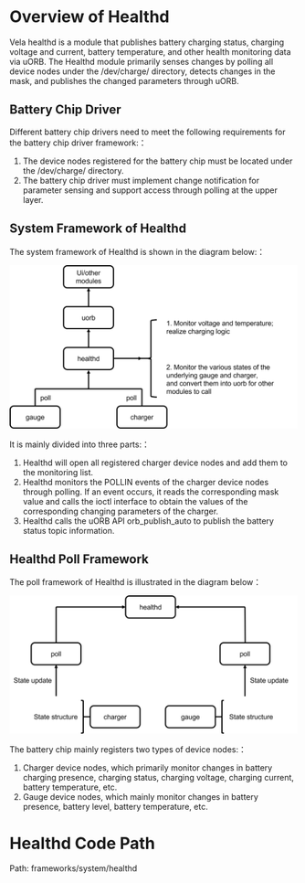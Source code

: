 # Overview of Healthd
Vela healthd is a module that publishes battery charging status, charging voltage and current, battery temperature, and other health monitoring data via uORB. The Healthd module primarily senses changes by polling all device nodes under the /dev/charge/ directory, detects changes in the mask, and publishes the changed parameters through uORB.

## Battery Chip Driver
Different battery chip drivers need to meet the following requirements for the battery chip driver framework:：

1. The device nodes registered for the battery chip must be located under the /dev/charge/ directory.
2. The battery chip driver must implement change notification for parameter sensing and support access through polling at the upper layer.

## System Framework of Healthd
The system framework of Healthd is shown in the diagram below:：

![healthd system framework](./chart/healthd_sys.png)

It is mainly divided into three parts:：
1. Healthd will open all registered charger device nodes and add them to the monitoring list.
2. Healthd monitors the POLLIN events of the charger device nodes through polling. If an event occurs, it reads the corresponding mask value and calls the ioctl interface to obtain the values of the corresponding changing parameters of the charger.
3. Healthd calls the uORB API orb_publish_auto to publish the battery status topic information.

## Healthd Poll Framework
The poll framework of Healthd is illustrated in the diagram below：

![healthd poll framework](./chart/healthd_poll.png)

The battery chip mainly registers two types of device nodes:：
1. Charger device nodes, which primarily monitor changes in battery charging presence, charging status, charging voltage, charging current, battery temperature, etc.
2. Gauge device nodes, which mainly monitor changes in battery presence, battery level, battery temperature, etc.

# Healthd Code Path
Path: frameworks/system/healthd
